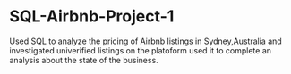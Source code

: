 # SQL-Airbnb-Project-1
Used SQL to analyze the pricing of Airbnb listings in Sydney,Australia and investigated univerified listings on the platoform used it to complete an analysis about the state of the business.
